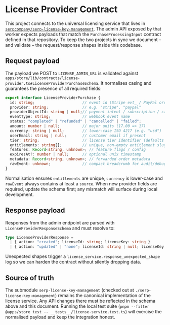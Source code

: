 # License Provider Contract

This project connects to the universal licensing service that lives in
[`serpcompany/serp-license-key-management`](../serp-license-key-management).
The admin API exposed by that worker expects payloads that match the
`PurchaseProcessingInput` contract defined in that repository. To keep the
two projects in sync we document – and validate – the request/response
shapes inside this codebase.

## Request payload

The payload we POST to `LICENSE_ADMIN_URL` is validated against
`apps/store/lib/contracts/license-provider.ts#LicenseProviderPurchaseSchema`.
It normalises casing and guarantees the presence of all required fields:

```ts
export interface LicenseProviderPurchase {
  id: string;                     // event id (Stripe evt_ / PayPal order id)
  provider: string;               // e.g. "stripe", "paypal"
  providerObjectId: string | null;// payment intent / subscription / capture id
  eventType: string;              // webhook event name
  status: "completed" | "refunded" | "cancelled" | "failed";
  amount: number | null;          // major units (17.00 => 17)
  currency: string | null;        // lower-case ISO 4217 (e.g. "usd")
  userEmail: string | null;       // customer email if present
  tier: string;                   // license tier identifier (defaults to provider)
  entitlements: string[];         // unique, non-empty entitlement slugs
  features: Record<string, unknown>; // feature flags / config
  expiresAt?: number | null;      // optional unix timestamp
  metadata: Record<string, unknown>; // forwarded order metadata
  rawEvent: unknown;              // compact breadcrumb for audit/debug
}
```

Normalisation ensures `entitlements` are unique, `currency` is lower-case and
`rawEvent` always contains at least a `source`. When new provider fields are
required, update the schema first; any mismatch will surface during local
development.

## Response payload

Responses from the admin endpoint are parsed with
`LicenseProviderResponseSchema` and must resolve to:

```ts
type LicenseProviderResponse =
  | { action: "created"; licenseId: string; licenseKey: string }
  | { action: "updated" | "none"; licenseId: string | null; licenseKey: string | null };
```

Unexpected shapes trigger a `license_service.response_unexpected_shape` log so
we can harden the contract without silently dropping data.

## Source of truth

The submodule `serp-license-key-management` (checked out at
`./serp-license-key-management`) remains the canonical implementation of the
license service. Any API changes there must be reflected in the schema above
and this document. Running the local test suite
(`pnpm --filter @apps/store test -- __tests__/license-service.test.ts`) will
exercise the normalised payload and keep the integration honest.
